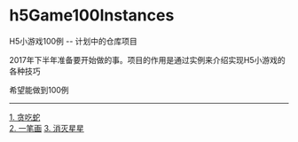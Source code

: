 # h5Game100Instances
H5小游戏100例 -- 计划中的仓库项目

2017年下半年准备要开始做的事。项目的作用是通过实例来介绍实现H5小游戏的各种技巧

希望能做到100例

---------

[1. 贪吃蛇](https://github.com/leeenx/snake)  
[2. 一笔画](https://github.com/leeenx/OneStroke) 
[3. 消灭星星](https://github.com/leeenx/popstar)

